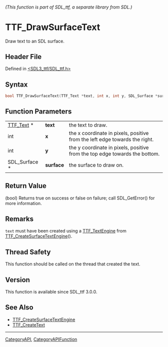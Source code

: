 ###### (This function is part of SDL_ttf, a separate library from SDL.)
# TTF_DrawSurfaceText

Draw text to an SDL surface.

## Header File

Defined in [<SDL3_ttf/SDL_ttf.h>](https://github.com/libsdl-org/SDL_ttf/blob/main/include/SDL3_ttf/SDL_ttf.h)

## Syntax

```c
bool TTF_DrawSurfaceText(TTF_Text *text, int x, int y, SDL_Surface *surface);
```

## Function Parameters

|                        |             |                                                                            |
| ---------------------- | ----------- | -------------------------------------------------------------------------- |
| [TTF_Text](TTF_Text) * | **text**    | the text to draw.                                                          |
| int                    | **x**       | the x coordinate in pixels, positive from the left edge towards the right. |
| int                    | **y**       | the y coordinate in pixels, positive from the top edge towards the bottom. |
| SDL_Surface *          | **surface** | the surface to draw on.                                                    |

## Return Value

(bool) Returns true on success or false on failure; call SDL_GetError() for
more information.

## Remarks

`text` must have been created using a [TTF_TextEngine](TTF_TextEngine) from
[TTF_CreateSurfaceTextEngine](TTF_CreateSurfaceTextEngine)().

## Thread Safety

This function should be called on the thread that created the text.

## Version

This function is available since SDL_ttf 3.0.0.

## See Also

- [TTF_CreateSurfaceTextEngine](TTF_CreateSurfaceTextEngine)
- [TTF_CreateText](TTF_CreateText)

----
[CategoryAPI](CategoryAPI), [CategoryAPIFunction](CategoryAPIFunction)

